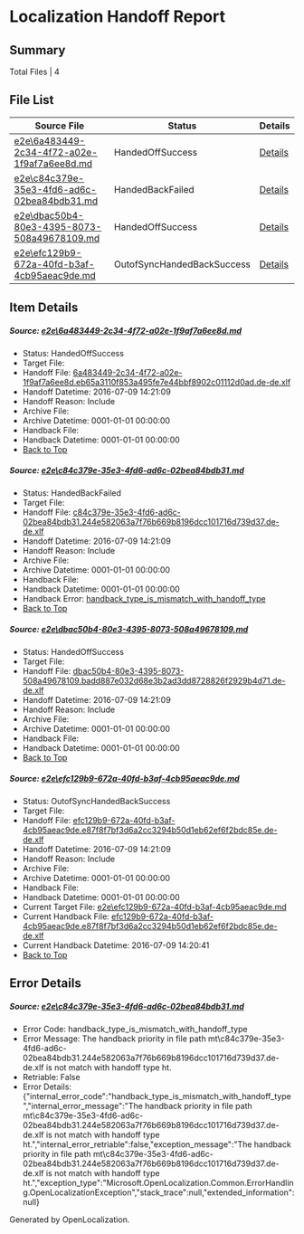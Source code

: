 # <a name='report-top'></a> Localization Handoff Report

## Summary
 Total Files | 4

## File List
 Source File | Status | Details 
 ----------- | ------ | ------- 
 [e2e\6a483449-2c34-4f72-a02e-1f9af7a6ee8d.md](https://github.com/OpenLocalizationTestOrg/oltest/blob/ae985b60c23e7121f7aa960e084d6ac642efb567/e2e/6a483449-2c34-4f72-a02e-1f9af7a6ee8d.md) | HandedOffSuccess | [Details](#0e180c190b1b2d308f4cd7d6dc4aa2f4263926cd2)
 [e2e\c84c379e-35e3-4fd6-ad6c-02bea84bdb31.md](https://github.com/OpenLocalizationTestOrg/oltest/blob/2fa2486d979a67910c0866b6546b0b1d7228a35e/e2e/c84c379e-35e3-4fd6-ad6c-02bea84bdb31.md) | HandedBackFailed | [Details](#13958a9c7c9175f08d66ea7fdcf27c3dab489a6c6)
 [e2e\dbac50b4-80e3-4395-8073-508a49678109.md](https://github.com/OpenLocalizationTestOrg/oltest/blob/5164ef6241f0f74afeb773baffdf6f16f470862e/e2e/dbac50b4-80e3-4395-8073-508a49678109.md) | HandedOffSuccess | [Details](#4506163e1e3a13307debc512aa122bd4d006a9cf8)
 [e2e\efc129b9-672a-40fd-b3af-4cb95aeac9de.md](https://github.com/OpenLocalizationTestOrg/oltest/blob/a86d26f41f1e8cb9d0bd486424f72f7eba2bf1dc/e2e/efc129b9-672a-40fd-b3af-4cb95aeac9de.md) | OutofSyncHandedBackSuccess | [Details](#a0df84e294c8695b87ef7c5dad0ba567b600eb5210)

## Item Details
##### <a name='0e180c190b1b2d308f4cd7d6dc4aa2f4263926cd2'></a> Source: [e2e\6a483449-2c34-4f72-a02e-1f9af7a6ee8d.md](https://github.com/OpenLocalizationTestOrg/oltest/blob/ae985b60c23e7121f7aa960e084d6ac642efb567/e2e/6a483449-2c34-4f72-a02e-1f9af7a6ee8d.md)
* Status: HandedOffSuccess
* Target File: 
* Handoff File: [6a483449-2c34-4f72-a02e-1f9af7a6ee8d.eb65a3110f853a495fe7e44bbf8902c01112d0ad.de-de.xlf](https://github.com/OpenLocalizationTestOrg/olhandoff-e2e/blob/e58c778295677c65289e0efa7013994339573f2b/ol-handoff/OpenLocalizationTestOrg/oltest-dede-fly/ci/ht/6a483449-2c34-4f72-a02e-1f9af7a6ee8d.eb65a3110f853a495fe7e44bbf8902c01112d0ad.de-de.xlf)
* Handoff Datetime: 2016-07-09 14:21:09
* Handoff Reason: Include
* Archive File: 
* Archive Datetime: 0001-01-01 00:00:00
* Handback File: 
* Handback Datetime: 0001-01-01 00:00:00
* [Back to Top](#report-top)

##### <a name='13958a9c7c9175f08d66ea7fdcf27c3dab489a6c6'></a> Source: [e2e\c84c379e-35e3-4fd6-ad6c-02bea84bdb31.md](https://github.com/OpenLocalizationTestOrg/oltest/blob/2fa2486d979a67910c0866b6546b0b1d7228a35e/e2e/c84c379e-35e3-4fd6-ad6c-02bea84bdb31.md)
* Status: HandedBackFailed
* Target File: 
* Handoff File: [c84c379e-35e3-4fd6-ad6c-02bea84bdb31.244e582063a7f76b669b8196dcc101716d739d37.de-de.xlf](https://github.com/OpenLocalizationTestOrg/olhandoff-e2e/blob/e58c778295677c65289e0efa7013994339573f2b/ol-handoff/OpenLocalizationTestOrg/oltest-dede-fly/ci/ht/c84c379e-35e3-4fd6-ad6c-02bea84bdb31.244e582063a7f76b669b8196dcc101716d739d37.de-de.xlf)
* Handoff Datetime: 2016-07-09 14:21:09
* Handoff Reason: Include
* Archive File: 
* Archive Datetime: 0001-01-01 00:00:00
* Handback File: 
* Handback Datetime: 0001-01-01 00:00:00
* Handback Error: [handback_type_is_mismatch_with_handoff_type](#13958a9c7c9175f08d66ea7fdcf27c3dab489a6c6handback_type_is_mismatch_with_handoff_type)
* [Back to Top](#report-top)

##### <a name='4506163e1e3a13307debc512aa122bd4d006a9cf8'></a> Source: [e2e\dbac50b4-80e3-4395-8073-508a49678109.md](https://github.com/OpenLocalizationTestOrg/oltest/blob/5164ef6241f0f74afeb773baffdf6f16f470862e/e2e/dbac50b4-80e3-4395-8073-508a49678109.md)
* Status: HandedOffSuccess
* Target File: 
* Handoff File: [dbac50b4-80e3-4395-8073-508a49678109.badd887e032d68e3b2ad3dd8728826f2929b4d71.de-de.xlf](https://github.com/OpenLocalizationTestOrg/olhandoff-e2e/blob/e58c778295677c65289e0efa7013994339573f2b/ol-handoff/OpenLocalizationTestOrg/oltest-dede-fly/ci/ht/dbac50b4-80e3-4395-8073-508a49678109.badd887e032d68e3b2ad3dd8728826f2929b4d71.de-de.xlf)
* Handoff Datetime: 2016-07-09 14:21:09
* Handoff Reason: Include
* Archive File: 
* Archive Datetime: 0001-01-01 00:00:00
* Handback File: 
* Handback Datetime: 0001-01-01 00:00:00
* [Back to Top](#report-top)

##### <a name='a0df84e294c8695b87ef7c5dad0ba567b600eb5210'></a> Source: [e2e\efc129b9-672a-40fd-b3af-4cb95aeac9de.md](https://github.com/OpenLocalizationTestOrg/oltest/blob/a86d26f41f1e8cb9d0bd486424f72f7eba2bf1dc/e2e/efc129b9-672a-40fd-b3af-4cb95aeac9de.md)
* Status: OutofSyncHandedBackSuccess
* Target File: 
* Handoff File: [efc129b9-672a-40fd-b3af-4cb95aeac9de.e87f8f7bf3d6a2cc3294b50d1eb62ef6f2bdc85e.de-de.xlf](https://github.com/OpenLocalizationTestOrg/olhandoff-e2e/blob/e58c778295677c65289e0efa7013994339573f2b/ol-handoff/OpenLocalizationTestOrg/oltest-dede-fly/ci/ht/efc129b9-672a-40fd-b3af-4cb95aeac9de.e87f8f7bf3d6a2cc3294b50d1eb62ef6f2bdc85e.de-de.xlf)
* Handoff Datetime: 2016-07-09 14:21:09
* Handoff Reason: Include
* Archive File: 
* Archive Datetime: 0001-01-01 00:00:00
* Handback File: 
* Handback Datetime: 0001-01-01 00:00:00
* Current Target File: [e2e\efc129b9-672a-40fd-b3af-4cb95aeac9de.md](https://github.com/OpenLocalizationTestOrg/oltest-dede-fly/blob/38b31e8f395e309cd885e167926dbc934c0c3831/e2e/efc129b9-672a-40fd-b3af-4cb95aeac9de.md)
* Current Handback File: [efc129b9-672a-40fd-b3af-4cb95aeac9de.e87f8f7bf3d6a2cc3294b50d1eb62ef6f2bdc85e.de-de.xlf](https://github.com/OpenLocalizationTestOrg/olhandback-e2e/blob/a3e30663c37b91008b7823834406a20cb4ed447d/ol-handback/OpenLocalizationTestOrg/oltest-dede-fly/ci/efc129b9-672a-40fd-b3af-4cb95aeac9de.e87f8f7bf3d6a2cc3294b50d1eb62ef6f2bdc85e.de-de.xlf)
* Current Handback Datetime: 2016-07-09 14:20:41
* [Back to Top](#report-top)


## Error Details
##### <a name='13958a9c7c9175f08d66ea7fdcf27c3dab489a6c6handback_type_is_mismatch_with_handoff_type'></a> Source: [e2e\c84c379e-35e3-4fd6-ad6c-02bea84bdb31.md](#13958a9c7c9175f08d66ea7fdcf27c3dab489a6c6)
* Error Code: handback_type_is_mismatch_with_handoff_type
* Error Message: The handback priority in file path mt\c84c379e-35e3-4fd6-ad6c-02bea84bdb31.244e582063a7f76b669b8196dcc101716d739d37.de-de.xlf is not match with handoff type ht.
* Retriable: False
* Error Details: {"internal_error_code":"handback_type_is_mismatch_with_handoff_type","internal_error_message":"The handback priority in file path mt\\c84c379e-35e3-4fd6-ad6c-02bea84bdb31.244e582063a7f76b669b8196dcc101716d739d37.de-de.xlf is not match with handoff type ht.","internal_error_retriable":false,"exception_message":"The handback priority in file path mt\\c84c379e-35e3-4fd6-ad6c-02bea84bdb31.244e582063a7f76b669b8196dcc101716d739d37.de-de.xlf is not match with handoff type ht.","exception_type":"Microsoft.OpenLocalization.Common.ErrorHandling.OpenLocalizationException","stack_trace":null,"extended_information":null}


Generated by OpenLocalization.
